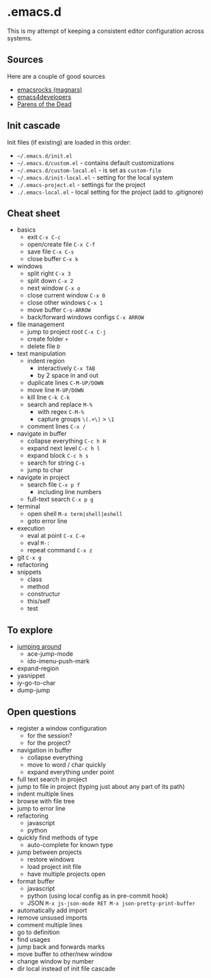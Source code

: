 # .emacs.d

This is my attempt of keeping a consistent editor configuration across systems.

## Sources

Here are a couple of good sources

- [emacsrocks (magnars)](https://github.com/magnars/.emacs.d/)
- [emacs4developers](https://github.com/pierre-lecocq/emacs.d)
- [Parens of the Dead](https://www.parens-of-the-dead.com/)

## Init cascade

Init files (if existing) are loaded in this order:

- `~/.emacs.d/init.el`
- `~/.emacs.d/custom.el` - contains default customizations
- `~/.emacs.d/custom-local.el` - is set as `custom-file`
- `~/.emacs.d/init-local.el` - setting for the local system
- `./.emacs-project.el` - settings for the project
- `./.emacs-local.el` - local setting for the project (add to .gitignore)

## Cheat sheet

- basics
    - exit `C-x C-c`
    - open/create file `C-x C-f`
    - save file `C-x C-s`
    - close buffer `C-x k`
- windows
    - split right `C-x 3`
    - split down `C-x 2`
    - next window `C-x o`
    - close current window `C-x 0`
    - close other windows `C-x 1`
    - move buffer `C-s-ARROW`
    - back/forward windows configs `C-x ARROW`
- file management
    - jump to project root `C-x C-j`
    - create folder `+`
    - delete file `D`
- text manipulation
    - indent region
        - interactively `C-x TAB`
        - by 2 space in and out
    - duplicate lines `C-M-UP/DOWN`
    - move line `M-UP/DOWN`
    - kill line `C-k C-k`
    - search and replace `M-%`
        - with regex `C-M-%`
        - capture groups `\(.+\)` > `\1`
    - comment lines `C-x /`
- navigate in buffer
    - collapse everything `C-c h H`
    - expand next level `C-c h l`
    - expand block `C-c h s`
    - search for string `C-s`
    - jump to char
- navigate in project
    - search file `C-x p f`
        - including line numbers
    - full-text search `C-x p g`
- terminal
    - open shell `M-x term|shell|eshell`
    - goto error line
- execution
    - eval at point `C-x C-e`
    - eval `M-:`
    - repeat command `C-x z`
- git `C-x g`
- refactoring
- snippets
    - class
    - method
    - constructur
    - this/self
    - test

## To explore

- [jumping around](https://emacsrocks.com/e10.html)
    - ace-jump-mode
    - ido-imenu-push-mark
- expand-region
- yasnippet
- iy-go-to-char
- dump-jump

## Open questions

- register a window configuration
    - for the session?
    - for the project?
- navigation in buffer
    - collapse everything
    - move to word / char quickly
    - expand everything under point
- full text search in project
- jump to file in project (typing just about any part of its path)
- indent multiple lines
- browse with file tree
- jump to error line
- refactoring
    - javascript
    - python
- quickly find methods of type
    - auto-complete for known type
- jump between projects
    - restore windows
    - load project init file
    - have multiple projects open
- format buffer
    - javascript
    - python (using local config as in pre-commit hook)
    - JSON `M-x js-json-mode RET M-x json-pretty-print-buffer`
- automatically add import
- remove unsused imports
- comment multiple lines
- go to definition
- find usages
- jump back and forwards marks
- move buffer to other/new window
- change window by number
- dir local instead of init file cascade
